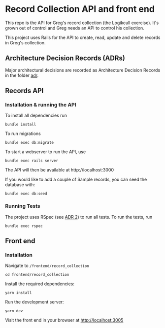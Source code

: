 # Record Collection API and front end

This repo is the API for Greg's record collection (the Logikcull exercise).
It's grown out of control and Greg needs an API to control his collection.

This project uses Rails for the API to create, read, update and delete records in Greg's collection.

## Architecture Decision Records (ADRs)
Major architectural decisions are recorded as Architecture Decision Records in the folder [adr](./adr).

## Records API
### Installation & running the API

To install all dependencies run
```
bundle install
```

To run migrations
```
bundle exec db:migrate
```

To start a webserver to run the API, use
```
bundle exec rails server
```

The API will then be available at http://localhost:3000

If you would like to add a couple of Sample records, you can seed the database with:
```
bundle exec db:seed
```

### Running Tests

The project uses RSpec (see [ADR 2](adr/02-rspec-rails-as-test-framework.md)) to run all tests. To run the tests, run

```
bundle exec rspec
```

## Front end

### Installation

Navigate to `/frontend/record_collection`

```
cd frontend/record_collection
```

Install the required dependencies:

```
yarn install
```

Run the development server:

```
yarn dev
```

Visit the front end in your browser at [http://localhost:3005](http://localhost:3005)
